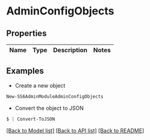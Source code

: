 # AdminConfigObjects
## Properties

Name | Type | Description | Notes
------------ | ------------- | ------------- | -------------

## Examples

- Create a new object
```powershell
New-SS6AdminModuleAdminConfigObjects 
```

- Convert the object to JSON
```powershell
$ | Convert-ToJSON
```


[[Back to Model list]](../README.md#documentation-for-models) [[Back to API list]](../README.md#documentation-for-api-endpoints) [[Back to README]](../README.md)

